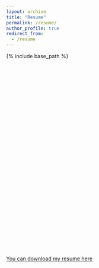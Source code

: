 ```yaml
---
layout: archive
title: "Resume"
permalink: /resume/
author_profile: true
redirect_from:
  - /resume
---
```


{% include base_path %}






<div id="viewer" style="width: 100%; height: 500px;"></div>
<script type="text/javascript" src="https://cloudpdf.io/viewer.min.js"></script>
<script>
  const config = {"documentId":"22e3eae5-8308-4236-b340-05aa80379990","darkMode":false,"themeColor":"#55abc6","appBarColored":true,"disableToolbar":false,"disableElements":["sidebar"]};
  CloudPDF(config, document.getElementById('viewer')).then((instance) => {
    
  });
</script>

[You can download my resume here](http://manuelacollis.github.io/files/2023_06_Manuela_R_Collis_Resume.pdf)